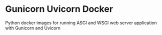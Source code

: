 # Gunicorn Uvicorn Docker

Python docker images for running ASGI and WSGI web server application with Gunicorn and Uvicorn
